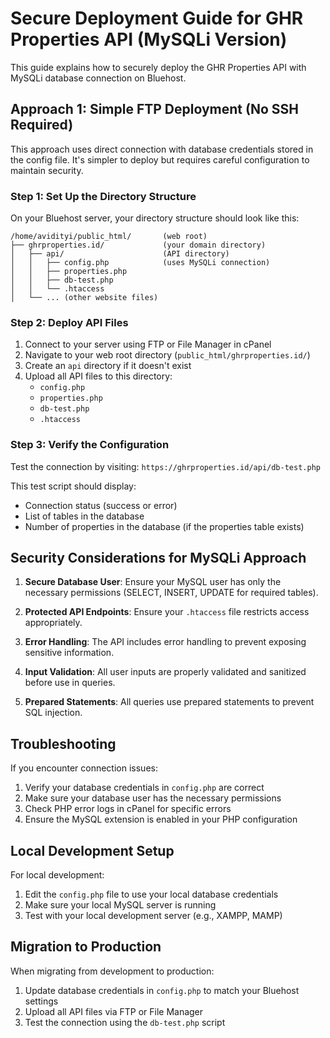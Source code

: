 # Secure Deployment Guide for GHR Properties API (MySQLi Version)

This guide explains how to securely deploy the GHR Properties API with MySQLi database connection on Bluehost.

## Approach 1: Simple FTP Deployment (No SSH Required)

This approach uses direct connection with database credentials stored in the config file. It's simpler to deploy but requires careful configuration to maintain security.

### Step 1: Set Up the Directory Structure

On your Bluehost server, your directory structure should look like this:

```
/home/avidityi/public_html/       (web root)
├── ghrproperties.id/             (your domain directory)
│   ├── api/                      (API directory)
│   │   ├── config.php            (uses MySQLi connection)
│   │   ├── properties.php
│   │   ├── db-test.php
│   │   └── .htaccess
│   └── ... (other website files)
```

### Step 2: Deploy API Files

1. Connect to your server using FTP or File Manager in cPanel
2. Navigate to your web root directory (`public_html/ghrproperties.id/`)
3. Create an `api` directory if it doesn't exist
4. Upload all API files to this directory:
   - `config.php`
   - `properties.php`
   - `db-test.php`
   - `.htaccess`

### Step 3: Verify the Configuration

Test the connection by visiting: `https://ghrproperties.id/api/db-test.php`

This test script should display:
- Connection status (success or error)
- List of tables in the database
- Number of properties in the database (if the properties table exists)

## Security Considerations for MySQLi Approach

1. **Secure Database User**: Ensure your MySQL user has only the necessary permissions (SELECT, INSERT, UPDATE for required tables).
   
2. **Protected API Endpoints**: Ensure your `.htaccess` file restricts access appropriately.

3. **Error Handling**: The API includes error handling to prevent exposing sensitive information.

4. **Input Validation**: All user inputs are properly validated and sanitized before use in queries.

5. **Prepared Statements**: All queries use prepared statements to prevent SQL injection.

## Troubleshooting

If you encounter connection issues:

1. Verify your database credentials in `config.php` are correct
2. Make sure your database user has the necessary permissions
3. Check PHP error logs in cPanel for specific errors
4. Ensure the MySQL extension is enabled in your PHP configuration

## Local Development Setup

For local development:
1. Edit the `config.php` file to use your local database credentials
2. Make sure your local MySQL server is running
3. Test with your local development server (e.g., XAMPP, MAMP)

## Migration to Production

When migrating from development to production:
1. Update database credentials in `config.php` to match your Bluehost settings
2. Upload all API files via FTP or File Manager
3. Test the connection using the `db-test.php` script 